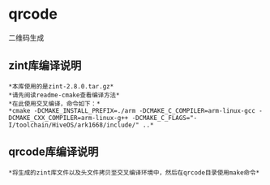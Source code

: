 # qrcode
二维码生成

## zint库编译说明
	*本库使用的是zint-2.8.0.tar.gz*
	*请先阅读readme-cmake查看编译方法*
	*在此使用交叉编译，命令如下：*
	*cmake -DCMAKE_INSTALL_PREFIX=./arm -DCMAKE_C_COMPILER=arm-linux-gcc -DCMAKE_CXX_COMPILER=arm-linux-g++ -DCMAKE_C_FLAGS="-I/toolchain/HiveOS/ark1668/include/" ..*
	
## qrcode库编译说明	
	*将生成的zint库文件以及头文件拷贝至交叉编译环境中，然后在qrcode目录使用make命令*